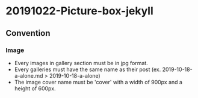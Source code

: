# 20191022-Picture-box-jekyll

## Convention

### Image
- Every images in gallery section must be in jpg format.
- Every galleries must have the same name as their post (ex. 2019-10-18-a-alone.md > 2019-10-18-a-alone) 
- The image cover name must be 'cover' with a width of 900px and a height of 600px.
